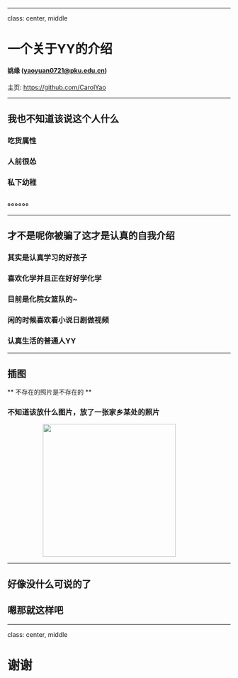

---

class: center, middle

# 一个关于YY的介绍

#### 姚缘 (yaoyuan0721@pku.edu.cn)

主页: https://github.com/CarolYao

---

## 我也不知道该说这个人什么

### 吃货属性

### 人前很怂

### 私下幼稚

### 。。。。。。

---
## 才不是呢你被骗了这才是认真的自我介绍

### 其实是认真学习的好孩子

### 喜欢化学并且正在好好学化学

### 目前是化院女篮队的~

### 闲的时候喜欢看小说日剧做视频

### 认真生活的普通人YY

---
## 插图

** 不存在的照片是不存在的 **

### 不知道该放什么图片，放了一张家乡某处的照片

<img src="https://upload.wikimedia.org/wikipedia/commons/9/9d/Saint_Ignatus_Shanghai.jpg" width=300 style="margin: 0px 80px">

---

## 好像没什么可说的了

## 嗯那就这样吧

---
class: center, middle

# 谢谢
